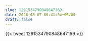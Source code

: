 ```yaml
---
slug: 1291534790848647169
date: 2020-08-07 00:41:04+00:00
draft: false
---
```


{{< tweet 1291534790848647169 >}}
